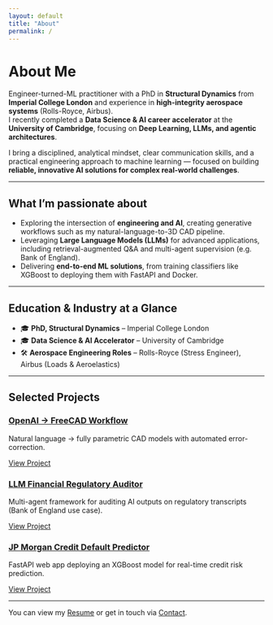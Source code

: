 ```yaml
---
layout: default
title: "About"
permalink: /
---
```


# About Me

Engineer-turned-ML practitioner with a PhD in **Structural Dynamics** from **Imperial College London** and experience in **high-integrity aerospace systems** (Rolls-Royce, Airbus).  
I recently completed a **Data Science & AI career accelerator** at the **University of Cambridge**, focusing on **Deep Learning, LLMs, and agentic architectures**.  

I bring a disciplined, analytical mindset, clear communication skills, and a practical engineering approach to machine learning — focused on building **reliable, innovative AI solutions for complex real-world challenges**.

---

## What I’m passionate about

- Exploring the intersection of **engineering and AI**, creating generative workflows such as my natural-language-to-3D CAD pipeline.  
- Leveraging **Large Language Models (LLMs)** for advanced applications, including retrieval-augmented Q&A and multi-agent supervision (e.g. Bank of England).  
- Delivering **end-to-end ML solutions**, from training classifiers like XGBoost to deploying them with FastAPI and Docker.  

---

## Education & Industry at a Glance
- 🎓 **PhD, Structural Dynamics** – Imperial College London  
- 🎓 **Data Science & AI Accelerator** – University of Cambridge  
- 🛠 **Aerospace Engineering Roles** – Rolls-Royce (Stress Engineer), Airbus (Loads & Aeroelastics)  

---

## Selected Projects

### [OpenAI → FreeCAD Workflow](/projects/openai-to-freecad-workflow/)
Natural language → fully parametric CAD models with automated error-correction.  
<p><a href="/projects/openai-to-freecad-workflow/" class="btn">View Project</a></p>

### [LLM Financial Regulatory Auditor](/projects/llm-financial-regulatory-auditor/)
Multi-agent framework for auditing AI outputs on regulatory transcripts (Bank of England use case).  
<p><a href="/projects/llm-financial-regulatory-auditor/" class="btn">View Project</a></p>

### [JP Morgan Credit Default Predictor](/projects/jpmorgan-credit-default-app/)
FastAPI web app deploying an XGBoost model for real-time credit risk prediction.  
<p><a href="/projects/jpmorgan-credit-default-app/" class="btn">View Project</a></p>

---

You can view my [Resume](/resume) or get in touch via [Contact](/contact).
